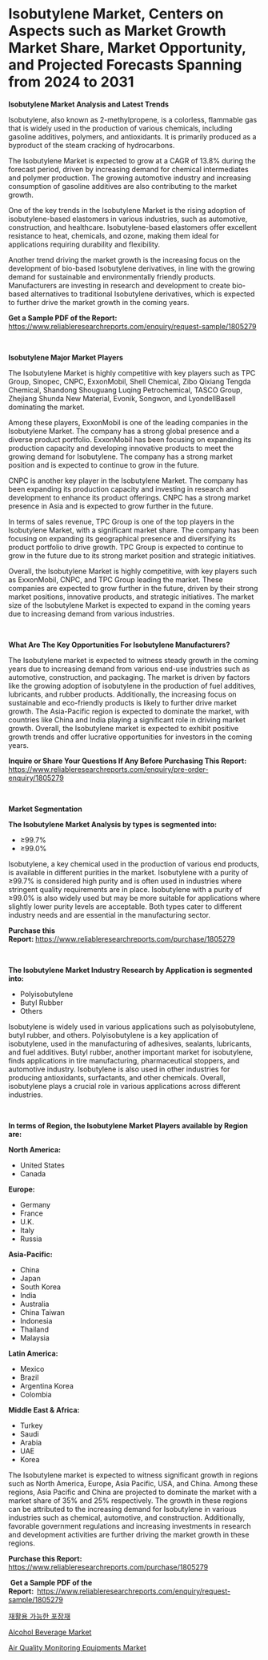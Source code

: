 <p><h1>Isobutylene Market, Centers on Aspects such as Market Growth Market Share, Market Opportunity, and Projected Forecasts Spanning from 2024 to 2031</h1></p><p><strong>Isobutylene Market Analysis and Latest Trends</strong></p>
<p><p>Isobutylene, also known as 2-methylpropene, is a colorless, flammable gas that is widely used in the production of various chemicals, including gasoline additives, polymers, and antioxidants. It is primarily produced as a byproduct of the steam cracking of hydrocarbons.</p><p>The Isobutylene Market is expected to grow at a CAGR of 13.8% during the forecast period, driven by increasing demand for chemical intermediates and polymer production. The growing automotive industry and increasing consumption of gasoline additives are also contributing to the market growth.</p><p>One of the key trends in the Isobutylene Market is the rising adoption of isobutylene-based elastomers in various industries, such as automotive, construction, and healthcare. Isobutylene-based elastomers offer excellent resistance to heat, chemicals, and ozone, making them ideal for applications requiring durability and flexibility.</p><p>Another trend driving the market growth is the increasing focus on the development of bio-based Isobutylene derivatives, in line with the growing demand for sustainable and environmentally friendly products. Manufacturers are investing in research and development to create bio-based alternatives to traditional Isobutylene derivatives, which is expected to further drive the market growth in the coming years.</p></p>
<p><strong>Get a Sample PDF of the Report:&nbsp;</strong> <a href="https://www.reliableresearchreports.com/enquiry/request-sample/1805279">https://www.reliableresearchreports.com/enquiry/request-sample/1805279</a></p>
<p>&nbsp;</p>
<p><strong>Isobutylene Major Market Players</strong></p>
<p><p>The Isobutylene Market is highly competitive with key players such as TPC Group, Sinopec, CNPC, ExxonMobil, Shell Chemical, Zibo Qixiang Tengda Chemical, Shandong Shouguang Luqing Petrochemical, TASCO Group, Zhejiang Shunda New Material, Evonik, Songwon, and LyondellBasell dominating the market.</p><p>Among these players, ExxonMobil is one of the leading companies in the Isobutylene Market. The company has a strong global presence and a diverse product portfolio. ExxonMobil has been focusing on expanding its production capacity and developing innovative products to meet the growing demand for Isobutylene. The company has a strong market position and is expected to continue to grow in the future.</p><p>CNPC is another key player in the Isobutylene Market. The company has been expanding its production capacity and investing in research and development to enhance its product offerings. CNPC has a strong market presence in Asia and is expected to grow further in the future.</p><p>In terms of sales revenue, TPC Group is one of the top players in the Isobutylene Market, with a significant market share. The company has been focusing on expanding its geographical presence and diversifying its product portfolio to drive growth. TPC Group is expected to continue to grow in the future due to its strong market position and strategic initiatives.</p><p>Overall, the Isobutylene Market is highly competitive, with key players such as ExxonMobil, CNPC, and TPC Group leading the market. These companies are expected to grow further in the future, driven by their strong market positions, innovative products, and strategic initiatives. The market size of the Isobutylene Market is expected to expand in the coming years due to increasing demand from various industries.</p></p>
<p>&nbsp;</p>
<p><strong>What Are The Key Opportunities For Isobutylene Manufacturers?</strong></p>
<p><p>The Isobutylene market is expected to witness steady growth in the coming years due to increasing demand from various end-use industries such as automotive, construction, and packaging. The market is driven by factors like the growing adoption of isobutylene in the production of fuel additives, lubricants, and rubber products. Additionally, the increasing focus on sustainable and eco-friendly products is likely to further drive market growth. The Asia-Pacific region is expected to dominate the market, with countries like China and India playing a significant role in driving market growth. Overall, the Isobutylene market is expected to exhibit positive growth trends and offer lucrative opportunities for investors in the coming years.</p></p>
<p><strong>Inquire or Share Your Questions If Any Before Purchasing This Report:</strong> <a href="https://www.reliableresearchreports.com/enquiry/pre-order-enquiry/1805279">https://www.reliableresearchreports.com/enquiry/pre-order-enquiry/1805279</a></p>
<p>&nbsp;</p>
<p><strong>Market Segmentation</strong></p>
<p><strong>The Isobutylene Market Analysis by types is segmented into:</strong></p>
<p><ul><li>≥99.7%</li><li>≥99.0%</li></ul></p>
<p><p>Isobutylene, a key chemical used in the production of various end products, is available in different purities in the market. Isobutylene with a purity of ≥99.7% is considered high purity and is often used in industries where stringent quality requirements are in place. Isobutylene with a purity of ≥99.0% is also widely used but may be more suitable for applications where slightly lower purity levels are acceptable. Both types cater to different industry needs and are essential in the manufacturing sector.</p></p>
<p><strong>Purchase this Report:&nbsp;</strong><a href="https://www.reliableresearchreports.com/purchase/1805279">https://www.reliableresearchreports.com/purchase/1805279</a></p>
<p>&nbsp;</p>
<p><strong>The Isobutylene Market Industry Research by Application is segmented into:</strong></p>
<p><ul><li>Polyisobutylene</li><li>Butyl Rubber</li><li>Others</li></ul></p>
<p><p>Isobutylene is widely used in various applications such as polyisobutylene, butyl rubber, and others. Polyisobutylene is a key application of isobutylene, used in the manufacturing of adhesives, sealants, lubricants, and fuel additives. Butyl rubber, another important market for isobutylene, finds applications in tire manufacturing, pharmaceutical stoppers, and automotive industry. Isobutylene is also used in other industries for producing antioxidants, surfactants, and other chemicals. Overall, isobutylene plays a crucial role in various applications across different industries.</p></p>
<p>&nbsp;</p>
<p><strong>In terms of Region, the Isobutylene Market Players available by Region are:</strong></p>
<p>
    <p> <strong> North America: </strong>
        <ul>
            <li>United States</li>
            <li>Canada</li>
        </ul>
        </p> 
    <p> <strong> Europe: </strong>
        <ul>
            <li>Germany</li>
            <li>France</li>
            <li>U.K.</li>
            <li>Italy</li>
            <li>Russia</li>
        </ul>
        </p> 
    <p> <strong> Asia-Pacific: </strong>
        <ul>
            <li>China</li>
            <li>Japan</li>
            <li>South Korea</li>
            <li>India</li>
            <li>Australia</li>
            <li>China Taiwan</li>
            <li>Indonesia</li>
            <li>Thailand</li>
            <li>Malaysia</li>
        </ul>
        </p> 
    <p> <strong> Latin America: </strong>
        <ul>
            <li>Mexico</li>
            <li>Brazil</li>
            <li>Argentina Korea</li>
            <li>Colombia</li>
        </ul>
        </p> 
    <p> <strong> Middle East & Africa: </strong>
        <ul>
            <li>Turkey</li>
            <li>Saudi</li>
            <li>Arabia</li>
            <li>UAE</li>
            <li>Korea</li>
        </ul>
    </p>
    </p>
<p><p>The Isobutylene market is expected to witness significant growth in regions such as North America, Europe, Asia Pacific, USA, and China. Among these regions, Asia Pacific and China are projected to dominate the market with a market share of 35% and 25% respectively. The growth in these regions can be attributed to the increasing demand for Isobutylene in various industries such as chemical, automotive, and construction. Additionally, favorable government regulations and increasing investments in research and development activities are further driving the market growth in these regions.</p></p>
<p><strong>Purchase this Report: </strong><a href="https://www.reliableresearchreports.com/purchase/1805279">https://www.reliableresearchreports.com/purchase/1805279</a></p>
<p>&nbsp;<strong>Get a Sample PDF of the Report:&nbsp;&nbsp;</strong><a href="https://www.reliableresearchreports.com/enquiry/request-sample/1805279">https://www.reliableresearchreports.com/enquiry/request-sample/1805279</a></p>
<p><strong></strong></p>
<p><p><a href="https://github.com/jntpkh496620/Market-Research-Report-List-1/blob/main/6004036191840.md">재활용 가능한 포장재</a></p><p><a href="https://view.publitas.com/reportprime-1/alcohol-beverage-market-provides-a-comprehensive-analysis-including-a-macro-overview-of-the-market-as-well-as-micro-details-such-as-market-size-and-competitive-landscape/">Alcohol Beverage Market</a></p><p><a href="https://view.publitas.com/reportprime-1/air-quality-monitoring-equipments-market-size-2024-2031-global-industrial-analysis-key-geographical-regions-market-share-top-key-players-product-types-and-forecast-research-report/">Air Quality Monitoring Equipments Market</a></p></p>